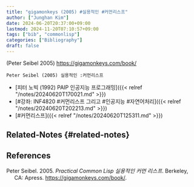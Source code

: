 ```yaml
---
title: "gigamonkeys (2005) #실용적인 #커먼리스프"
author: ["Junghan Kim"]
date: 2024-06-20T20:37:00+09:00
lastmod: 2024-11-20T07:10:57+09:00
tags: ["bib", "commonlisp"]
categories: ["Bibliography"]
draft: false
---
```


(Peter Seibel 2005) <https://gigamonkeys.com/book/>

```text
Peter Seibel (2005) 실용적인 :커먼리스프
```

-   [피터 노빅 (1992) PAIP 인공지능 프로그래밍]({{< relref "/notes/20240620T170021.md" >}})
-   [#강좌: INF4820 #커먼리스프 그리고 #인공지능 #자연어처리]({{< relref "/notes/20240620T202213.md" >}})
-   [#커먼리스프]({{< relref "/notes/20240620T125311.md" >}})


## Related-Notes {#related-notes}

## References

<style>.csl-entry{text-indent: -1.5em; margin-left: 1.5em;}</style><div class="csl-bib-body">
  <div class="csl-entry">Peter Seibel. 2005. <i>Practical Common Lisp 실용적인 커먼 리스프</i>. Berkeley, CA: Apress. <a href="https://gigamonkeys.com/book/">https://gigamonkeys.com/book/</a>.</div>
</div>
